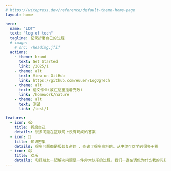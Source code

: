 ```yaml
---
# https://vitepress.dev/reference/default-theme-home-page
layout: home

hero:
  name: "LOT"
  text: "log of tech"
  tagline: 记录折磨自己的过程
  # image: 
    # src: /headimg.jfif
  actions:
    - theme: brand
      text: Get Started
      link: /2025/1
    - theme: alt
      text: View on GitHub
      link: https://github.com/euuen/LogOgTech
    - theme: alt
      text: 语文作业(放在这里挂着充数)
      link: /homework/nature
    - theme: alt
      text: 测试
      link: /test/1

features:
  - icon: 😭
    title: 折磨自己
    details: 很多问题在互联网上没有现成的答案
  - icon: 🤯
    title: 知识密集
    details: 很多问题都是极其复杂的 ，查询了很多资料的。从中你可以学到很多干货
  - icon: 😆
    title: 欢乐
    details: 和好朋友一起解决问题是一件非常快乐的过程。我们一直在调侃为什么我的问题这么多
---
```


